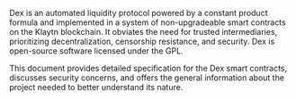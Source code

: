 Dex is an automated liquidity protocol powered by a constant product formula and implemented in a system of non-upgradeable smart contracts on the Klaytn blockchain. It obviates the need for trusted intermediaries, prioritizing decentralization, censorship resistance, and security. Dex is open-source software licensed under the GPL.

This document provides detailed specification for the Dex smart contracts, discusses security concerns, and offers the general information about the project needed to better understand its nature.
